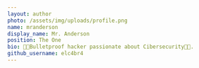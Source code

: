 ```yaml
---
layout: author
photo: /assets/img/uploads/profile.png
name: mranderson
display_name: Mr. Anderson
position: The One
bio: 👨‍💻Bulletproof hacker passionate about Cibersecurity👨‍💻.
github_username: elc4br4
---
```


